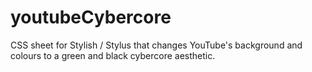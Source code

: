 # youtubeCybercore
CSS sheet for Stylish / Stylus that changes YouTube's background and colours to a green and black cybercore aesthetic.
